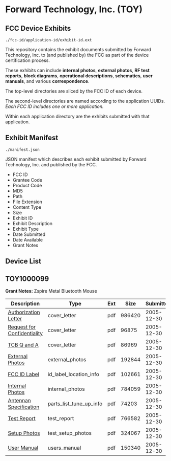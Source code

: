 # Forward Technology, Inc. (TOY)
## FCC Device Exhibits

```
./fcc-id/application-id/exhibit-id.ext
```

This repository contains the exhibit documents submitted by Forward Technology, Inc. to (and published by) the FCC as part of the device certification process.

These exhibits can include **internal photos**, **external photos**, **RF test reports**, **block diagrams**, **operational descriptions**, **schematics**, **user manuals**, and various **correspondence**.

The top-level directories are sliced by the FCC ID of each device.

The second-level directories are named according to the application UUIDs. *Each FCC ID includes one or more application.*

Within each application directory are the exhibits submitted with that application. 

## Exhibit Manifest

```
./manifest.json
```

JSON manifest which describes each exhibit submitted by Forward Technology, Inc. and published by the FCC.

- FCC ID
- Grantee Code
- Product Code
- MD5
- Path
- File Extension
- Content Type
- Size
- Exhibit ID
- Exhibit Description
- Exhibit Type
- Date Submitted
- Date Available
- Grant Notes

## Device List
## TOY1000099
**Grant Notes:** Zspire Metal Bluetooth Mouse

| Description | Type | Ext | Size | Submitted | Available |
| ----------- | ---- | --- | ---- | --------- | --------- |
| [Authorization Letter](TOY1000099/663c8482c7e37c93aa33f089d736cfc0/616177.pdf) | cover_letter | pdf | 986420 | 2005-12-30 | 2005-12-29 |
| [Request for Confidentiality](TOY1000099/663c8482c7e37c93aa33f089d736cfc0/616178.pdf) | cover_letter | pdf | 96875 | 2005-12-30 | 2005-12-29 |
| [TCB Q and A](TOY1000099/663c8482c7e37c93aa33f089d736cfc0/616179.pdf) | cover_letter | pdf | 86969 | 2005-12-30 | 2005-12-29 |
| [External Photos](TOY1000099/663c8482c7e37c93aa33f089d736cfc0/616180.pdf) | external_photos | pdf | 192844 | 2005-12-30 | 2005-12-29 |
| [FCC ID Label](TOY1000099/663c8482c7e37c93aa33f089d736cfc0/616181.pdf) | id_label_location_info | pdf | 102661 | 2005-12-30 | 2005-12-29 |
| [Internal Photos](TOY1000099/663c8482c7e37c93aa33f089d736cfc0/616182.pdf) | internal_photos | pdf | 784059 | 2005-12-30 | 2005-12-29 |
| [Antennan Specification](TOY1000099/663c8482c7e37c93aa33f089d736cfc0/616188.pdf) | parts_list_tune_up_info | pdf | 74203 | 2005-12-30 | 2005-12-29 |
| [Test Report](TOY1000099/663c8482c7e37c93aa33f089d736cfc0/616185.pdf) | test_report | pdf | 766582 | 2005-12-30 | 2005-12-29 |
| [Setup Photos](TOY1000099/663c8482c7e37c93aa33f089d736cfc0/616186.pdf) | test_setup_photos | pdf | 324067 | 2005-12-30 | 2005-12-29 |
| [User Manual](TOY1000099/663c8482c7e37c93aa33f089d736cfc0/616187.pdf) | users_manual | pdf | 150340 | 2005-12-30 | 2005-12-29 |
